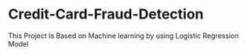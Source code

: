 # Credit-Card-Fraud-Detection
This Project Is Based on Machine learning by using Logistic Regression Model
